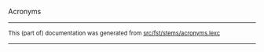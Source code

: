 Acronyms

* * *

<small>This (part of) documentation was generated from [src/fst/stems/acronyms.lexc](https://github.com/giellalt/lang-est-x-plamk/blob/main/src/fst/stems/acronyms.lexc)</small>

---


